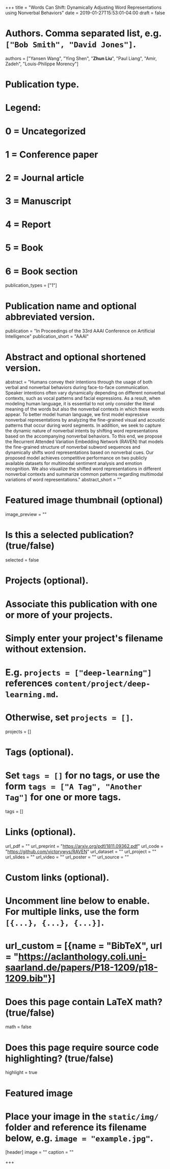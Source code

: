 +++
title = "Words Can Shift: Dynamically Adjusting Word Representations using Nonverbal Behaviors"
date = 2019-01-27T15:53:01-04:00
draft = false

# Authors. Comma separated list, e.g. `["Bob Smith", "David Jones"]`.
authors = ["Yansen Wang", "Ying Shen", "**Zhun Liu**", "Paul Liang", "Amir, Zadeh", "Louis-Philippe Morency"]

# Publication type.
# Legend:
# 0 = Uncategorized
# 1 = Conference paper
# 2 = Journal article
# 3 = Manuscript
# 4 = Report
# 5 = Book
# 6 = Book section
publication_types = ["1"]

# Publication name and optional abbreviated version.
publication = "In Proceedings of the 33rd AAAI Conference on Artificial Intelligence"
publication_short = "AAAI"

# Abstract and optional shortened version.
abstract = "Humans convey their intentions through the usage of both verbal and nonverbal behaviors during face-to-face communication. Speaker intentions often vary dynamically depending on different nonverbal contexts, such as vocal patterns and facial expressions. As a result, when modeling human language, it is essential to not only consider the literal meaning of the words but also the nonverbal contexts in which these words appear. To better model human language, we first model expressive nonverbal representations by analyzing the fine-grained visual and acoustic patterns that occur during word segments. In addition, we seek to capture the dynamic nature of nonverbal intents by shifting word representations based on the accompanying nonverbal behaviors. To this end, we propose the Recurrent Attended Variation Embedding Network (RAVEN) that models the fine-grained structure of nonverbal subword sequences and dynamically shifts word representations based on nonverbal cues. Our proposed model achieves competitive performance on two publicly available datasets for multimodal sentiment analysis and emotion recognition. We also visualize the shifted word representations in different nonverbal contexts and summarize common patterns regarding multimodal variations of word representations."
abstract_short = ""

# Featured image thumbnail (optional)
image_preview = ""

# Is this a selected publication? (true/false)
selected = false

# Projects (optional).
#   Associate this publication with one or more of your projects.
#   Simply enter your project's filename without extension.
#   E.g. `projects = ["deep-learning"]` references `content/project/deep-learning.md`.
#   Otherwise, set `projects = []`.
projects = []

# Tags (optional).
#   Set `tags = []` for no tags, or use the form `tags = ["A Tag", "Another Tag"]` for one or more tags.
tags = []

# Links (optional).
url_pdf = ""
url_preprint = "https://arxiv.org/pdf/1811.09362.pdf"
url_code = "https://github.com/victorywys/RAVEN"
url_dataset = ""
url_project = ""
url_slides = ""
url_video = ""
url_poster = ""
url_source = ""

# Custom links (optional).
#   Uncomment line below to enable. For multiple links, use the form `[{...}, {...}, {...}]`.
# url_custom = [{name = "BibTeX", url = "https://aclanthology.coli.uni-saarland.de/papers/P18-1209/p18-1209.bib"}]

# Does this page contain LaTeX math? (true/false)
math = false

# Does this page require source code highlighting? (true/false)
highlight = true

# Featured image
# Place your image in the `static/img/` folder and reference its filename below, e.g. `image = "example.jpg"`.
[header]
image = ""
caption = ""

+++
